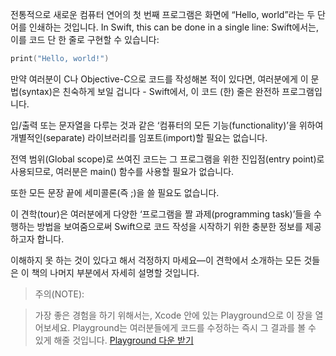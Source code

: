 <!-- Tradition suggests that the first program in a new language should print the words “Hello, world!” on the screen. -->
전통적으로 새로운 컴퓨터 연어의 첫 번째 프로그램은 화면에 “Hello, world”라는 두 단어를 인쇄하는 것입니다.
In Swift, this can be done in a single line:
Swift에서는, 이를 코드 단 한 줄로 구현할 수 있습니다:

``` swift
print("Hello, world!")
```

<!-- If you have written code in C or Objective-C, this syntax looks familiar to you—in Swift, this line of code is a complete program. -->
만약 여러분이 C나 Objective-C으로 코드를 작성해본 적이 있다면, 여러분에게 이 문법(syntax)은 친숙하게 보일 겁니다 -  Swift에서, 이 코드 (한) 줄은 완전하 프로그램입니다.
<!-- You don’t need to import a separate library for functionality like input/output or string handling. -->
입/출력 또는 문자열을 다루는 것과 같은 ‘컴퓨터의 모든 기능(functionality)’을 위하여 개별적인(separate) 라이브러리를 임포트(import)할 필요는 없습니다.
<!-- Code written at global scope is used as the entry point for the program, so you don’t need a main() function. -->
전역 범위(Global scope)로 쓰여진 코드는 그 프로그램을 위한  진입점(entry point)로 사용되므로, 여러분은  main() 함수를 사용할 필요가 없습니다.
<!-- You also don’t need to write semicolons at the end of every statement. -->
또한 모든 문장 끝에 세미콜론(즉 ;)을 쓸 필요도 없습니다.

<!-- This tour gives you enough information to start writing code in Swift by showing you how to accomplish a variety of programming tasks. -->
이 견학(tour)은 여러분에게 다양한 ‘프로그램을 짤 과제(programming task)’들을 수행하는 방법을 보여줌으로써 Swift으로 코드 작성을 시작하기 위한 충분한 정보를 제공하고자 합니다.
<!-- Don’t worry if you don’t understand something—everything introduced in this tour is explained in detail in the rest of this book. -->
이해하지 못 하는 것이 있다고 해서 걱정하지 마세요—이 견학에서 소개하는 모든 것들은 이 책의 나머지 부분에서 자세히 설명할 것입니다.

> 주의(NOTE):
<!-- For the best experience, open this chapter as a playground in Xcode. Playgrounds allow you to edit the code listings and see the result immediately. --> 
>가장 좋은 경험을 하기 위해서는, Xcode 안에 있는 Playground으로 이 장을 열어보세요. Playground는 여러분들에게 코드를 수정하는 즉시 그 결과를 볼 수 있게 해줄 것입니다.
> <a href="https://developer.apple.com/library/prerelease/ios/documentation/Swift/Conceptual/Swift_Programming_Language/GuidedTour.playground.zip">Playground 다운 받기</a>
